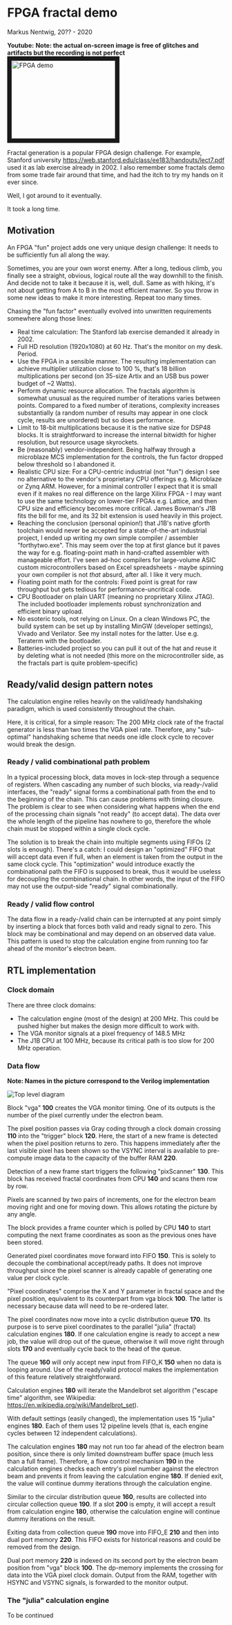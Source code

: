 # FPGA fractal demo
Markus Nentwig, 20?? - 2020

**Youtube:**
__Note: the actual on-screen image is free of glitches and artifacts but the recording is not perfect__
<a href="http://www.youtube.com/watch?feature=player_embedded&v=XnHhH9rjF9c
" target="_blank"><img src="http://img.youtube.com/vi/XnHhH9rjF9c/0.jpg" 
alt="FPGA demo" width="240" height="180" border="10" /></a>

Fractal generation is a popular FPGA design challenge. 
For example, Stanford university 
https://web.stanford.edu/class/ee183/handouts/lect7.pdf
used it as lab exercise already in 2002. I also remember some fractals demo from some trade fair around that time, and had the itch to try my hands on it ever since.

Well, I got around to it eventually. 

It took a long time.

## Motivation
An FPGA "fun" project adds one very unique design challenge: It needs to be sufficiently fun all along the way. 

Sometimes, you are your own worst enemy. After a long, tedious climb, you finally see a straight, obvious, logical route all the way downhill to the finish. 
And decide not to take it because it is, well, dull. Same as with hiking, it's not about getting from A to B in the most efficient manner. 
So you throw in some new ideas to make it more interesting. Repeat too many times.

Chasing the "fun factor" eventually evolved into unwritten requirements somewhere along those lines:

* Real time calculation: The Stanford lab exercise demanded it already in 2002.
* Full HD resolution (1920x1080) at 60 Hz. That's the monitor on my desk. Period.
* Use the FPGA in a sensible manner. The resulting implementation can achieve multiplier utilization close to 100 %, that's 18 billion multiplications per second (on 35-size Artix and an USB bus power budget of ~2 Watts).	
* Perform dynamic resource allocation. The fractals algorithm is somewhat unusual as the required number of iterations varies between points. Compared to a fixed number of iterations, complexity increases substantially (a random number of results may appear in one clock cycle, results are unordered) but so does performance.
* Limit to 18-bit multiplications because it is the native size for DSP48 blocks. It is straightforward to increase the internal bitwidth for higher resolution, but resource usage skyrockets.
* Be (reasonably) vendor-independent. Being halfway through a microblaze MCS implementation for the controls, the fun factor dropped below threshold so I abandoned it.
* Realistic CPU size: For a CPU-centric industrial (not "fun") design I see no alternative to the vendor's proprietary CPU offerings e.g. Microblaze or Zynq ARM. However, for a minimal controller I expect that it is small even if it makes no real difference on the large Xilinx FPGA - I may want to use the same technology on lower-tier FPGAs e.g. Lattice, and then CPU size and efficiency becomes more critical. James Bowman's J1B fits the bill for me, and its 32 bit extension is used heavily in this project.
* Reaching the conclusion (personal opinion!) that J1B's native gforth toolchain would never be accepted for a state-of-the-art industrial project, I ended up writing my own simple compiler / assembler "forthytwo.exe". This may seem over the top at first glance but it paves the way for e.g. floating-point math in hand-crafted assembler with manageable effort. I've seen ad-hoc compilers for large-volume ASIC custom microcontrollers based on Excel spreadsheets - maybe spinning your own compiler is not _that_ absurd, after all. I like it very much.
* Floating point math for the controls: Fixed point is great for raw throughput but gets tedious for performance-uncritical code.
* CPU Bootloader on plain UART (meaning no proprietary Xilinx JTAG). The included bootloader implements robust synchronization and efficient binary upload.
* No esoteric tools, not relying on Linux. On a clean Windows PC, the build system can be set up by installing MinGW (developer settings), Vivado and Verilator. See my install notes for the latter. Use e.g. Teraterm with the bootloader.
* Batteries-included project so you can pull it out of the hat and reuse it by deleting what is not needed (this more on the microcontroller side, as the fractals part is quite problem-specific)

## Ready/valid design pattern notes
The calculation engine relies heavily on the valid/ready handshaking paradigm, which is used consistently throughout the chain.

Here, it is critical, for a simple reason: 
The 200 MHz clock rate of the fractal generator is less than two times the VGA pixel rate. Therefore, any "sub-optimal" handshaking scheme that needs one idle clock cycle to recover would break the design.

### Ready / valid combinational path problem
In a typical processing block, data moves in lock-step through a sequence of registers. 
When cascading any number of such blocks, via ready-/valid interfaces, the "ready" signal forms a combinational path from the end to the beginning of the chain. This can cause problems with timing closure.
The problem is clear to see when considering what happens when the end of the processing chain signals "not ready" (to accept data). 
The data over the whole length of the pipeline has nowhere to go, therefore the whole chain must be stopped within a single clock cycle.

The solution is to break the chain into multiple segments using FIFOs (2 slots is enough).
There's a catch: I could design an "optimized" FIFO that will accept data even if full, when an element is taken from the output in the same clock cycle.
This "optimization" would introduce exactly the combinational path the FIFO is supposed to break, thus it would be useless for decoupling the combinational chain.
In other words, the input of the FIFO may not use the output-side "ready" signal combinationally.

### Ready / valid flow control
The data flow in a ready-/valid chain can be interrupted at any point simply by inserting a block that forces both valid and ready signal to zero.
This block may be combinational and may depend on an observed data value. 
This pattern is used to stop the calculation engine from running too far ahead of the monitor's electron beam.

## RTL implementation

### Clock domain
There are three clock domains: 
* The calculation engine (most of the design) at 200 MHz. This could be pushed higher but makes the design more difficult to work with.
* The VGA monitor signals at a pixel frequency of 148.5 MHz
* The J1B CPU at 100 MHz, because its critical path is too slow for 200 MHz operation.

### Data flow
__Note: Names in the picture correspond to the Verilog implementation__

![Top level diagram](https://github.com/mnentwig/forthytwo/blob/master/fractalsProject/wwwSrc/systemDiagram.png "Top level diagram")

Block "vga" **100** creates the VGA monitor timing. One of its outputs is the number of the pixel currently under the electron beam.

The pixel position passes via Gray coding through a clock domain crossing **110** into the "trigger" block **120**.
Here, the start of a new frame is detected when the pixel position returns to zero. 
This happens immediately after the last visible pixel has been shown so the VSYNC interval is available to pre-compute image data to the capacity of the buffer RAM **220**.

Detection of a new frame start triggers the following "pixScanner" **130**. This block has received fractal coordinates from CPU **140** and scans them row by row.

Pixels are scanned by two pairs of increments, one for the electron beam moving right and one for moving down. This allows rotating the picture by any angle.

The block provides a frame counter which is polled by CPU **140** to start computing the next frame coordinates as soon as the previous ones have been stored.

Generated pixel coordinates move forward into FIFO **150**. This is solely to decouple the combinational accept/ready paths. 
It does not improve throughput since the pixel scanner is already capable of generating one value per clock cycle.

"Pixel coordinates" comprise the X and Y parameter in fractal space and the pixel position, equivalent to its counterpart from vga block **100**. 
The latter is necessary because data will need to be re-ordered later.

The pixel coordinates now move into a cyclic distribution queue **170**. Its purpose is to serve pixel coordinates to the parallel "julia" (fractal) calculation engines **180**.
If one calculation engine is ready to accept a new job, the value will drop out of the queue, otherwise it will move right through slots **170** and eventually cycle back to the head of the queue.

The queue **160** will only accept new input from FIFO_K **150** when no data is looping around. Use of the ready/valid protocol makes the implementation of this feature relatively straightforward.

Calculation engines **180** will iterate the Mandelbrot set algorithm ("escape time" algorithm, see Wikipedia: https://en.wikipedia.org/wiki/Mandelbrot_set). 

With default settings (easily changed), the implementation uses 15 "julia" engines **180**. Each of them uses 12 pipeline levels (that is, each engine cycles between 12 independent calculations).

The calculation engines **180** may not run too far ahead of the electron beam position, since there is only limited downstream buffer space (much less than a full frame).
Therefore, a flow control mechanism **190** in the calculation engines checks each entry's pixel number against the electron beam and prevents it from leaving the calculation engine **180**.
If denied exit, the value will continue dummy iterations through the calculation engine.

Similar to the circular distribution queue **160**, results are collected into circular collection queue **190**. If a slot **200** is empty, it will accept a result from calculation engine **180**, otherwise the calculation engine will continue dummy iterations on the result.

Exiting data from collection queue **190** move into FIFO_E **210** and then into dual port memory **220**. This FIFO exists for historical reasons and could be removed from the design.

Dual port memory **220** is indexed on its second port by the electron beam position from "vga" block **100**. The dp-memory implements the crossing for data into the VGA pixel clock domain. 
Output from the RAM, together with HSYNC and VSYNC signals, is forwarded to the monitor output.

### The "julia" calculation engine
To be continued

